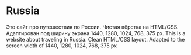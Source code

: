 # Russia
Это сайт про путешествия по России. Чистая вёрстка на HTML/CSS. Адаптирован под ширину экрана 1440, 1280, 1024, 768, 375 px.
This is a website about traveling in Russia. Clean HTML/CSS layout. Adapted to the screen width of 1440, 1280, 1024, 768, 375 px
